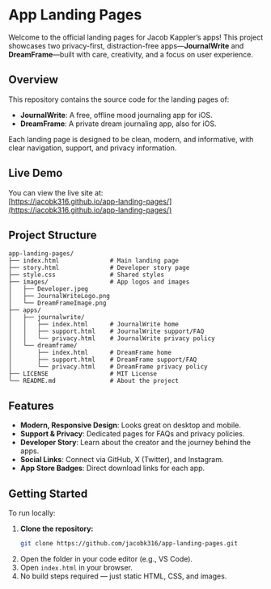 # App Landing Pages

Welcome to the official landing pages for Jacob Kappler’s apps! This project showcases two privacy-first, distraction-free apps—**JournalWrite** and **DreamFrame**—built with care, creativity, and a focus on user experience.

## Overview

This repository contains the source code for the landing pages of:
- **JournalWrite**: A free, offline mood journaling app for iOS.
- **DreamFrame**: A private dream journaling app, also for iOS.

Each landing page is designed to be clean, modern, and informative, with clear navigation, support, and privacy information.

## Live Demo

You can view the live site at:  
[https://jacobk316.github.io/app-landing-pages/](https://jacobk316.github.io/app-landing-pages/)

## Project Structure

```
app-landing-pages/
├── index.html              # Main landing page
├── story.html              # Developer story page
├── style.css               # Shared styles
├── images/                 # App logos and images
│   ├── Developer.jpeg
│   ├── JournalWriteLogo.png
│   └── DreamFrameImage.png
├── apps/
│   ├── journalwrite/
│   │   ├── index.html      # JournalWrite home
│   │   ├── support.html    # JournalWrite support/FAQ
│   │   └── privacy.html    # JournalWrite privacy policy
│   └── dreamframe/
│       ├── index.html      # DreamFrame home
│       ├── support.html    # DreamFrame support/FAQ
│       └── privacy.html    # DreamFrame privacy policy
├── LICENSE                 # MIT License
└── README.md               # About the project
```

## Features

- **Modern, Responsive Design**: Looks great on desktop and mobile.
- **Support & Privacy**: Dedicated pages for FAQs and privacy policies.
- **Developer Story**: Learn about the creator and the journey behind the apps.
- **Social Links**: Connect via GitHub, X (Twitter), and Instagram.
- **App Store Badges**: Direct download links for each app.

## Getting Started

To run locally:

1. **Clone the repository:**
   ```sh
   git clone https://github.com/jacobk316/app-landing-pages.git
   ```
2. Open the folder in your code editor (e.g., VS Code).
3. Open `index.html` in your browser.
4. No build steps required — just static HTML, CSS, and images.
